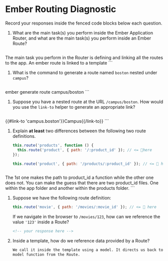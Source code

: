 # Ember Routing Diagnostic

Record your responses inside the fenced code blocks below each question.

1.  What are the main task(s) you perform inside the Ember Application Router,
    and what are the main task(s) you perform inside an Ember Route?

    ```md
  The main task you perform in the Router is defining and linking all the routes to
  the app. An ember route is linked to a template
    ```

1.  What is the command to generate a route named `boston` nested under
    `campus`?

    ```md
  ember generate route campus/boston
    ```

1.  Suppose you have a nested route at the URL `/campus/boston`. How would you
    use the `link-to` helper to generate an appropriate link?

    ```md
{{#link-to 'campus.boston'}}Campus{{/link-to}}
    ```

1.  Explain **at least** two differences between the following two route
    definitions.

    ```js
    this.route('products', function () {
      this.route('product', { path: '/:product_id' }); // <= 👀here
    });

    this.route('product', { path: '/products/:product_id' }); // <= 👀 here
    ```

    ```md
The 1st one makes the path to product_id a function while the other one does not.
You can make the guess that there are two product_id files. One within the app folder
and another within the products folder.
    ```

1.  Suppose we have the following route definition:

    ```js
    this.route('movie', { path: '/movies/:movie_id' }); // <= 👀 here
    ```

    If we navigate in the browser to `/movies/123`, how can we reference the
    value `'123'` inside a Route?

    ```md
    <!-- your response here -->
    ```

1.  Inside a template, how do we reference data provided by a Route?

    ```md
    We call it inside the template using a model. It directs us back to the
    model function from the Route.
    ```
